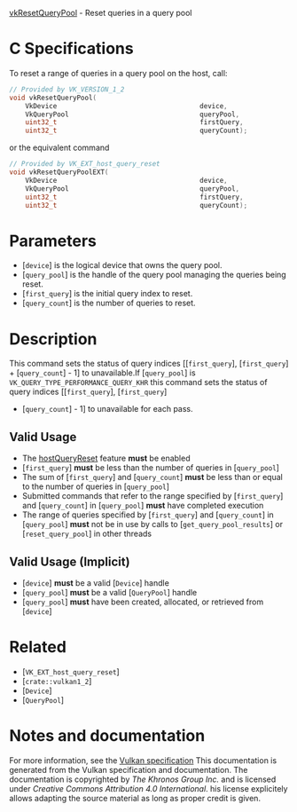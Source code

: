 [vkResetQueryPool](https://www.khronos.org/registry/vulkan/specs/1.3-extensions/man/html/vkResetQueryPool.html) - Reset queries in a query pool

# C Specifications
To reset a range of queries in a query pool on the host, call:
```c
// Provided by VK_VERSION_1_2
void vkResetQueryPool(
    VkDevice                                    device,
    VkQueryPool                                 queryPool,
    uint32_t                                    firstQuery,
    uint32_t                                    queryCount);
```
or the equivalent command
```c
// Provided by VK_EXT_host_query_reset
void vkResetQueryPoolEXT(
    VkDevice                                    device,
    VkQueryPool                                 queryPool,
    uint32_t                                    firstQuery,
    uint32_t                                    queryCount);
```

# Parameters
- [`device`] is the logical device that owns the query pool.
- [`query_pool`] is the handle of the query pool managing the queries being reset.
- [`first_query`] is the initial query index to reset.
- [`query_count`] is the number of queries to reset.

# Description
This command sets the status of query indices [[`first_query`],
[`first_query`] +  [`query_count`] - 1] to unavailable.If [`query_pool`] is `VK_QUERY_TYPE_PERFORMANCE_QUERY_KHR` this command
sets the status of query indices [[`first_query`], [`first_query`]
+  [`query_count`] - 1] to unavailable for each pass.
## Valid Usage
-    The [hostQueryReset](https://www.khronos.org/registry/vulkan/specs/1.3-extensions/html/vkspec.html#features-hostQueryReset) feature  **must**  be enabled
-  [`first_query`] **must**  be less than the number of queries in [`query_pool`]
-    The sum of [`first_query`] and [`query_count`] **must**  be less than or equal to the number of queries in [`query_pool`]
-    Submitted commands that refer to the range specified by [`first_query`] and [`query_count`] in [`query_pool`] **must**  have completed execution
-    The range of queries specified by [`first_query`] and [`query_count`] in [`query_pool`] **must**  not be in use by calls to [`get_query_pool_results`] or [`reset_query_pool`] in other threads

## Valid Usage (Implicit)
-  [`device`] **must**  be a valid [`Device`] handle
-  [`query_pool`] **must**  be a valid [`QueryPool`] handle
-  [`query_pool`] **must**  have been created, allocated, or retrieved from [`device`]

# Related
- [`VK_EXT_host_query_reset`]
- [`crate::vulkan1_2`]
- [`Device`]
- [`QueryPool`]

# Notes and documentation
For more information, see the [Vulkan specification](https://www.khronos.org/registry/vulkan/specs/1.3-extensions/html/vkspec.html)
This documentation is generated from the Vulkan specification and documentation.
The documentation is copyrighted by *The Khronos Group Inc.* and is licensed under *Creative Commons Attribution 4.0 International*.
his license explicitely allows adapting the source material as long as proper credit is given.
        